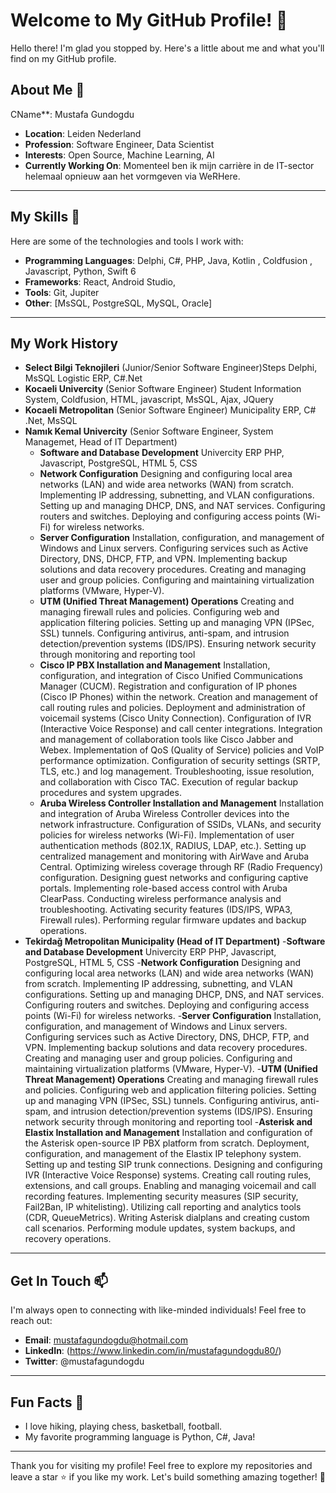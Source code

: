 # Welcome to My GitHub Profile! 👋

Hello there! I'm glad you stopped by. Here's a little about me and what you'll find on my GitHub profile.

## About Me 🌟

CName**: Mustafa Gundogdu
- **Location**: Leiden Nederland
- **Profession**: Software Engineer, Data Scientist
- **Interests**: Open Source, Machine Learning, AI
- **Currently Working On**: Momenteel ben ik mijn carrière in de IT-sector helemaal opnieuw aan het vormgeven via WeRHere.

---

## My Skills 🚀

Here are some of the technologies and tools I work with:

- **Programming Languages**: Delphi, C#, PHP, Java, Kotlin , Coldfusion , Javascript, Python, Swift 6
- **Frameworks**: React, Android Studio, 
- **Tools**: Git, Jupiter
- **Other**: [MsSQL, PostgreSQL, MySQL, Oracle]

---
## My Work History
- **Select Bilgi Teknojileri** (Junior/Senior Software Engineer)Steps Delphi, MsSQL Logistic ERP, C#.Net 
- **Kocaeli Univercity** (Senior Software Engineer) Student Information System, Coldfusion, HTML, javascript, MsSQL, Ajax, JQuery
- **Kocaeli Metropolitan** (Senior Software Engineer) Municipality ERP, C# .Net, MsSQL
- **Namık Kemal Univercity** (Senior Software Engineer, System Managemet, Head of IT Department) 
    - **Software and Database Development**
        Univercity ERP PHP, Javascript, PostgreSQL, HTML 5, CSS
    - **Network Configuration**
        Designing and configuring local area networks (LAN) and wide area networks (WAN) from scratch.
        Implementing IP addressing, subnetting, and VLAN configurations.
        Setting up and managing DHCP, DNS, and NAT services.
        Configuring routers and switches.
        Deploying and configuring access points (Wi-Fi) for wireless networks.
    - **Server Configuration**
        Installation, configuration, and management of Windows and Linux servers.
        Configuring services such as Active Directory, DNS, DHCP, FTP, and VPN.
        Implementing backup solutions and data recovery procedures.
        Creating and managing user and group policies.
        Configuring and maintaining virtualization platforms (VMware, Hyper-V).
    - **UTM (Unified Threat Management) Operations**
        Creating and managing firewall rules and policies.
        Configuring web and application filtering policies.
        Setting up and managing VPN (IPSec, SSL) tunnels.
        Configuring antivirus, anti-spam, and intrusion detection/prevention systems (IDS/IPS).
        Ensuring network security through monitoring and reporting tool
    - **Cisco IP PBX Installation and Management**
        Installation, configuration, and integration of Cisco Unified Communications Manager (CUCM).
        Registration and configuration of IP phones (Cisco IP Phones) within the network.
        Creation and management of call routing rules and policies.
        Deployment and administration of voicemail systems (Cisco Unity Connection).
        Configuration of IVR (Interactive Voice Response) and call center integrations.
        Integration and management of collaboration tools like Cisco Jabber and Webex.
        Implementation of QoS (Quality of Service) policies and VoIP performance optimization.
        Configuration of security settings (SRTP, TLS, etc.) and log management.
        Troubleshooting, issue resolution, and collaboration with Cisco TAC.
        Execution of regular backup procedures and system upgrades.
    - **Aruba Wireless Controller Installation and Management**
        Installation and integration of Aruba Wireless Controller devices into the network infrastructure.
        Configuration of SSIDs, VLANs, and security policies for wireless networks (Wi-Fi).
        Implementation of user authentication methods (802.1X, RADIUS, LDAP, etc.).
        Setting up centralized management and monitoring with AirWave and Aruba Central.
        Optimizing wireless coverage through RF (Radio Frequency) configuration.
        Designing guest networks and configuring captive portals.
        Implementing role-based access control with Aruba ClearPass.
        Conducting wireless performance analysis and troubleshooting.
        Activating security features (IDS/IPS, WPA3, Firewall rules).
        Performing regular firmware updates and backup operations.
- **Tekirdağ Metropolitan Municipality (Head of IT Department)** 
  -**Software and Database Development**
      Univercity ERP PHP, Javascript, PostgreSQL, HTML 5, CSS
  -**Network Configuration**
      Designing and configuring local area networks (LAN) and wide area networks (WAN) from scratch.
      Implementing IP addressing, subnetting, and VLAN configurations.
      Setting up and managing DHCP, DNS, and NAT services.
      Configuring routers and switches.
      Deploying and configuring access points (Wi-Fi) for wireless networks.
  -**Server Configuration**
      Installation, configuration, and management of Windows and Linux servers.
      Configuring services such as Active Directory, DNS, DHCP, FTP, and VPN.
      Implementing backup solutions and data recovery procedures.
      Creating and managing user and group policies.
      Configuring and maintaining virtualization platforms (VMware, Hyper-V).
  -**UTM (Unified Threat Management) Operations**
      Creating and managing firewall rules and policies.
      Configuring web and application filtering policies.
      Setting up and managing VPN (IPSec, SSL) tunnels.
      Configuring antivirus, anti-spam, and intrusion detection/prevention systems (IDS/IPS).
      Ensuring network security through monitoring and reporting tool
  -**Asterisk and Elastix Installation and Management**
      Installation and configuration of the Asterisk open-source IP PBX platform from scratch.
      Deployment, configuration, and management of the Elastix IP telephony system.
      Setting up and testing SIP trunk connections.
      Designing and configuring IVR (Interactive Voice Response) systems.
      Creating call routing rules, extensions, and call groups.
      Enabling and managing voicemail and call recording features.
      Implementing security measures (SIP security, Fail2Ban, IP whitelisting).
      Utilizing call reporting and analytics tools (CDR, QueueMetrics).
      Writing Asterisk dialplans and creating custom call scenarios.
      Performing module updates, system backups, and recovery operations.
---

## Get In Touch 📫

I'm always open to connecting with like-minded individuals! Feel free to reach out:

- **Email**: mustafagundogdu@hotmail.com  
- **LinkedIn**: (https://www.linkedin.com/in/mustafagundogdu80/)
- **Twitter**: @mustafagundogdu

---

## Fun Facts 🎉

- I love hiking, playing chess, basketball, football.
- My favorite programming language is Python, C#, Java!

---

Thank you for visiting my profile! Feel free to explore my repositories and leave a star ⭐ if you like my work. Let's build something amazing together! 🚀
